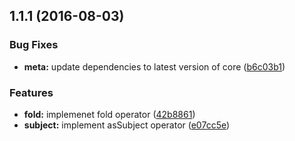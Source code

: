 <a name="1.1.1"></a>
## 1.1.1 (2016-08-03)


### Bug Fixes

* **meta:** update dependencies to latest version of core ([b6c03b1](https://github.com/TylorS/tempest/commit/b6c03b1))


### Features

* **fold:** implemenet fold operator ([42b8861](https://github.com/TylorS/tempest/commit/42b8861))
* **subject:** implement asSubject operator ([e07cc5e](https://github.com/TylorS/tempest/commit/e07cc5e))



